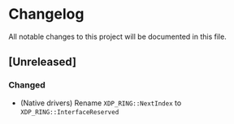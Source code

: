 # Changelog

All notable changes to this project will be documented in this file.

## [Unreleased]

### Changed

- (Native drivers) Rename `XDP_RING::NextIndex` to `XDP_RING::InterfaceReserved`
